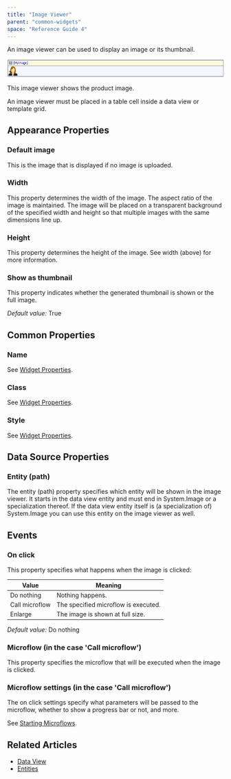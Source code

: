 ```yaml
---
title: "Image Viewer"
parent: "common-widgets"
space: "Reference Guide 4"
---
```

An image viewer can be used to display an image or its thumbnail.

![](attachments/819203/918195.png)

This image viewer shows the product image.

An image viewer must be placed in a table cell inside a data view or template grid.

## Appearance Properties

### Default image

This is the image that is displayed if no image is uploaded.

### Width

This property determines the width of the image. The aspect ratio of the image is maintained. The image will be placed on a transparent background of the specified width and height so that multiple images with the same dimensions line up.

### Height

This property determines the height of the image. See width (above) for more information.

### Show as thumbnail

This property indicates whether the generated thumbnail is shown or the full image.

_Default value:_ True

## Common Properties

### Name

See [Widget Properties](widget-properties).

### Class

See [Widget Properties](widget-properties).

### Style

See [Widget Properties](widget-properties).

## Data Source Properties

### Entity (path)

The entity (path) property specifies which entity will be shown in the image viewer. It starts in the data view entity and must end in System.Image or a specialization thereof. If the data view entity itself is (a specialization of) System.Image you can use this entity on the image viewer as well.

## Events

### On click

This property specifies what happens when the image is clicked:

| Value | Meaning |
| --- | --- |
| Do nothing | Nothing happens. |
| Call microflow | The specified microflow is executed. |
| Enlarge | The image is shown at full size. |

_Default value:_ Do nothing

### Microflow (in the case 'Call microflow')

This property specifies the microflow that will be executed when the image is clicked.

### Microflow settings (in the case 'Call microflow')

The on click settings specify what parameters will be passed to the microflow, whether to show a progress bar or not, and more.

See [Starting Microflows](starting-microflows).

## Related Articles

*   [Data View](data-view)
*   [Entities](entities)

